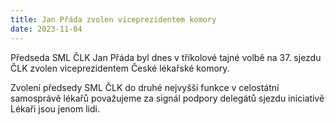 ```yaml
---
title: Jan Přáda zvolen viceprezidentem komory
date: 2023-11-04
---
```

Předseda SML ČLK Jan Přáda byl dnes v tříkolové tajné volbě na 37. sjezdu ČLK zvolen viceprezidentem České lékařské komory.

Zvolení předsedy SML ČLK do druhé nejvyšší funkce v celostátní samosprávě lékařů považujeme za signál podpory delegátů sjezdu iniciativě Lékaři jsou jenom lidi.
